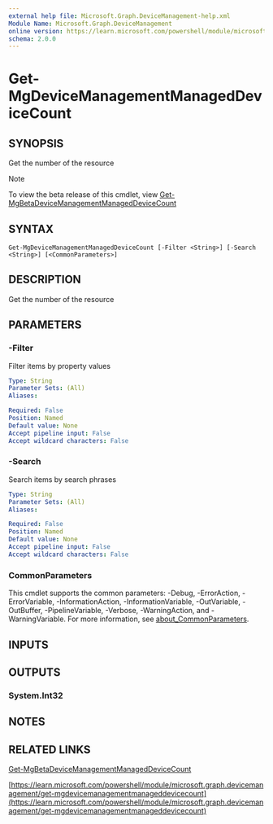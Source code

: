 ```yaml
---
external help file: Microsoft.Graph.DeviceManagement-help.xml
Module Name: Microsoft.Graph.DeviceManagement
online version: https://learn.microsoft.com/powershell/module/microsoft.graph.devicemanagement/get-mgdevicemanagementmanageddevicecount
schema: 2.0.0
---
```


# Get-MgDeviceManagementManagedDeviceCount

## SYNOPSIS
Get the number of the resource

> [!NOTE]
> To view the beta release of this cmdlet, view [Get-MgBetaDeviceManagementManagedDeviceCount](/powershell/module/Microsoft.Graph.Beta.DeviceManagement/Get-MgBetaDeviceManagementManagedDeviceCount?view=graph-powershell-beta)

## SYNTAX

```
Get-MgDeviceManagementManagedDeviceCount [-Filter <String>] [-Search <String>] [<CommonParameters>]
```

## DESCRIPTION
Get the number of the resource

## PARAMETERS

### -Filter
Filter items by property values

```yaml
Type: String
Parameter Sets: (All)
Aliases:

Required: False
Position: Named
Default value: None
Accept pipeline input: False
Accept wildcard characters: False
```

### -Search
Search items by search phrases

```yaml
Type: String
Parameter Sets: (All)
Aliases:

Required: False
Position: Named
Default value: None
Accept pipeline input: False
Accept wildcard characters: False
```

### CommonParameters
This cmdlet supports the common parameters: -Debug, -ErrorAction, -ErrorVariable, -InformationAction, -InformationVariable, -OutVariable, -OutBuffer, -PipelineVariable, -Verbose, -WarningAction, and -WarningVariable. For more information, see [about_CommonParameters](http://go.microsoft.com/fwlink/?LinkID=113216).

## INPUTS

## OUTPUTS

### System.Int32
## NOTES

## RELATED LINKS
[Get-MgBetaDeviceManagementManagedDeviceCount](/powershell/module/Microsoft.Graph.Beta.DeviceManagement/Get-MgBetaDeviceManagementManagedDeviceCount?view=graph-powershell-beta)

[https://learn.microsoft.com/powershell/module/microsoft.graph.devicemanagement/get-mgdevicemanagementmanageddevicecount](https://learn.microsoft.com/powershell/module/microsoft.graph.devicemanagement/get-mgdevicemanagementmanageddevicecount)



